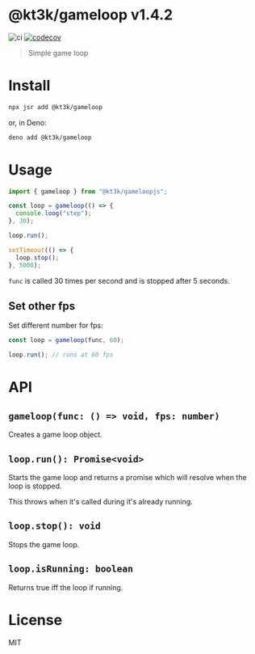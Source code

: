 # @kt3k/gameloop v1.4.2

![ci](https://github.com/kt3k/gameloop/workflows/ci/badge.svg)
[![codecov](https://codecov.io/gh/kt3k/gameloop/branch/main/graph/badge.svg)](https://codecov.io/gh/kt3k/gameloop)

> Simple game loop

# Install

```sh
npx jsr add @kt3k/gameloop
```

or, in Deno:

```sh
deno add @kt3k/gameloop
```

# Usage

```js
import { gameloop } from "@kt3k/gameloopjs";

const loop = gameloop(() => {
  console.loog("step");
}, 30);

loop.run();

setTimeout(() => {
  loop.stop();
}, 5000);
```

`func` is called 30 times per second and is stopped after 5 seconds.

## Set other fps

Set different number for fps:

```js
const loop = gameloop(func, 60);

loop.run(); // runs at 60 fps
```

# API

## `gameloop(func: () => void, fps: number)`

Creates a game loop object.

## `loop.run(): Promise<void>`

Starts the game loop and returns a promise which will resolve when the loop is
stopped.

This throws when it's called during it's already running.

## `loop.stop(): void`

Stops the game loop.

## `loop.isRunning: boolean`

Returns true iff the loop if running.

# License

MIT
